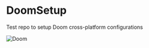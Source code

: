 # DoomSetup
Test repo to setup Doom cross-platform configurations


![Doom](https://github.com/StevePro7/DoomSetup/tree/main/Images/Doom1.png)
